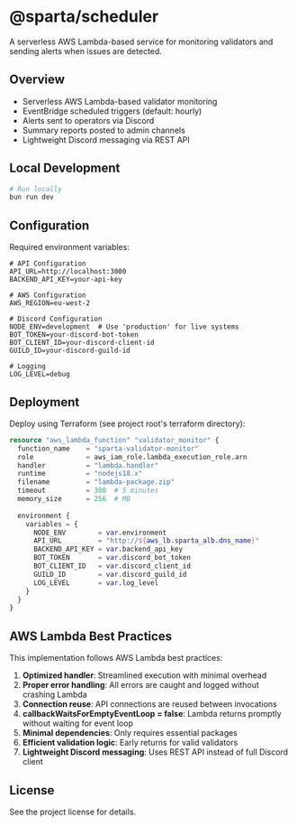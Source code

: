 # @sparta/scheduler

A serverless AWS Lambda-based service for monitoring validators and sending alerts when issues are detected.

## Overview

- Serverless AWS Lambda-based validator monitoring
- EventBridge scheduled triggers (default: hourly)
- Alerts sent to operators via Discord
- Summary reports posted to admin channels
- Lightweight Discord messaging via REST API

## Local Development

```bash
# Run locally
bun run dev
```

## Configuration

Required environment variables:

```
# API Configuration
API_URL=http://localhost:3000
BACKEND_API_KEY=your-api-key

# AWS Configuration
AWS_REGION=eu-west-2

# Discord Configuration
NODE_ENV=development  # Use 'production' for live systems
BOT_TOKEN=your-discord-bot-token
BOT_CLIENT_ID=your-discord-client-id
GUILD_ID=your-discord-guild-id

# Logging
LOG_LEVEL=debug
```

## Deployment

Deploy using Terraform (see project root's terraform directory):

```terraform
resource "aws_lambda_function" "validator_monitor" {
  function_name    = "sparta-validator-monitor"
  role             = aws_iam_role.lambda_execution_role.arn
  handler          = "lambda.handler"
  runtime          = "nodejs18.x"
  filename         = "lambda-package.zip"
  timeout          = 300  # 5 minutes
  memory_size      = 256  # MB
  
  environment {
    variables = {
      NODE_ENV        = var.environment
      API_URL         = "http://${aws_lb.sparta_alb.dns_name}"
      BACKEND_API_KEY = var.backend_api_key
      BOT_TOKEN       = var.discord_bot_token
      BOT_CLIENT_ID   = var.discord_client_id
      GUILD_ID        = var.discord_guild_id
      LOG_LEVEL       = var.log_level
    }
  }
}
```

## AWS Lambda Best Practices

This implementation follows AWS Lambda best practices:

1. **Optimized handler**: Streamlined execution with minimal overhead
2. **Proper error handling**: All errors are caught and logged without crashing Lambda
3. **Connection reuse**: API connections are reused between invocations
4. **callbackWaitsForEmptyEventLoop = false**: Lambda returns promptly without waiting for event loop
5. **Minimal dependencies**: Only requires essential packages
6. **Efficient validation logic**: Early returns for valid validators
7. **Lightweight Discord messaging**: Uses REST API instead of full Discord client

## License

See the project license for details. 